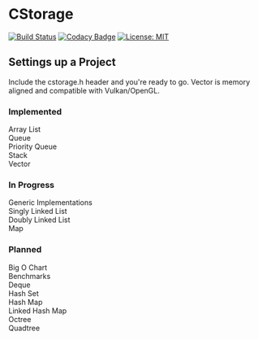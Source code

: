 # CStorage

[![Build Status](https://travis-ci.org/Zalrioth/cstorage.svg?branch=master)](https://travis-ci.org/Zalrioth/data-structures-in-c)
[![Codacy Badge](https://api.codacy.com/project/badge/Grade/c41a5345402f4831a1f09af4f2961b74)](https://www.codacy.com/manual/Zalrioth/cstorage?utm_source=github.com&amp;utm_medium=referral&amp;utm_content=Zalrioth/cstorage&amp;utm_campaign=Badge_Grade)
[![License: MIT](https://img.shields.io/badge/License-MIT-yellow.svg)](https://opensource.org/licenses/MIT)

## Settings up a Project

Include the cstorage.h header and you're ready to go. Vector is memory aligned and compatible with Vulkan/OpenGL.

### Implemented

Array List<br/>
Queue<br/>
Priority Queue<br/>
Stack<br/>
Vector<br/>

### In Progress

Generic Implementations<br/>
Singly Linked List<br/>
Doubly Linked List<br/>
Map<br/>

### Planned

Big O Chart<br/>
Benchmarks<br/>
Deque<br/>
Hash Set<br/>
Hash Map<br/>
Linked Hash Map<br/>
Octree<br/>
Quadtree<br/>
